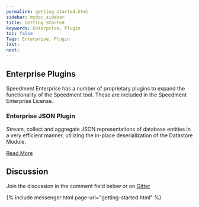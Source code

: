 ```yaml
---
permalink: getting_started.html
sidebar: mydoc_sidebar
title: Getting Started
keywords: Enterprise, Plugin
toc: false
Tags: Enterprise, Plugin
last: 
next: 
---
```


## Enterprise Plugins
Speedment Enterprise has a number of proprietary plugins to expand the functionality of the Speedment tool. These are included in the Speedment Enterprise License.

### Enterprise JSON Plugin
Stream, collect and aggregate JSON representations of database entities in a very efficient manner, utilizing the in-place deserialization of the Datastore Module.

[Read More](enterprise_json#top)

## Discussion
Join the discussion in the comment field below or on [Gitter](https://gitter.im/speedment/speedment)

{% include messenger.html page-url="getting-started.html" %}

